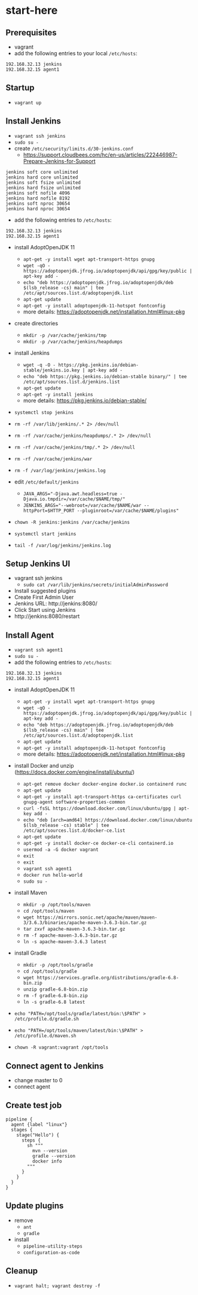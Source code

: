 # start-here

## Prerequisites

* vagrant
* add the following entries to your local `/etc/hosts`:

```
192.168.32.13 jenkins
192.168.32.15 agent1
```

## Startup

* `vagrant up`

## Install Jenkins

* `vagrant ssh jenkins`
* `sudo su -`
* create `/etc/security/limits.d/30-jenkins.conf`
  * https://support.cloudbees.com/hc/en-us/articles/222446987-Prepare-Jenkins-for-Support

```
jenkins soft core unlimited
jenkins hard core unlimited
jenkins soft fsize unlimited
jenkins hard fsize unlimited
jenkins soft nofile 4096
jenkins hard nofile 8192
jenkins soft nproc 30654
jenkins hard nproc 30654
```

*  add the following entries to `/etc/hosts`:

```
192.168.32.13 jenkins
192.168.32.15 agent1
```

* install AdoptOpenJDK 11
  * `apt-get -y install wget apt-transport-https gnupg`
  * `wget -qO - https://adoptopenjdk.jfrog.io/adoptopenjdk/api/gpg/key/public | apt-key add -`
  * `echo "deb https://adoptopenjdk.jfrog.io/adoptopenjdk/deb $(lsb_release -cs) main" | tee /etc/apt/sources.list.d/adoptopenjdk.list`
  * `apt-get update`
  * `apt-get -y install adoptopenjdk-11-hotspot fontconfig`
  * more details: https://adoptopenjdk.net/installation.html#linux-pkg

* create directories
  * `mkdir -p /var/cache/jenkins/tmp`
  * `mkdir -p /var/cache/jenkins/heapdumps`

* install Jenkins
  * `wget -q -O - https://pkg.jenkins.io/debian-stable/jenkins.io.key | apt-key add -`
  * `echo "deb https://pkg.jenkins.io/debian-stable binary/" | tee /etc/apt/sources.list.d/jenkins.list`
  * `apt-get update`
  * `apt-get -y install jenkins`
  * more details: https://pkg.jenkins.io/debian-stable/

* `systemctl stop jenkins`
* `rm -rf /var/lib/jenkins/.* 2> /dev/null`
* `rm -rf /var/cache/jenkins/heapdumps/.* 2> /dev/null`
* `rm -rf /var/cache/jenkins/tmp/.* 2> /dev/null`
* `rm -rf /var/cache/jenkins/war`
* `rm -f /var/log/jenkins/jenkins.log`
* edit `/etc/default/jenkins`
  * `JAVA_ARGS="-Djava.awt.headless=true -Djava.io.tmpdir=/var/cache/$NAME/tmp/"`
  * `JENKINS_ARGS="--webroot=/var/cache/$NAME/war --httpPort=$HTTP_PORT --pluginroot=/var/cache/$NAME/plugins"`
* `chown -R jenkins:jenkins /var/cache/jenkins`
* `systemctl start jenkins`
* `tail -f /var/log/jenkins/jenkins.log`

## Setup Jenkins UI

* vagrant ssh jenkins
  * `sudo cat /var/lib/jenkins/secrets/initialAdminPassword`
* Install suggested plugins
* Create First Admin User
* Jenkins URL: http://jenkins:8080/
* Click Start using Jenkins
* http://jenkins:8080/restart


## Install Agent

* `vagrant ssh agent1`
* `sudo su -`
*  add the following entries to `/etc/hosts`:

```
192.168.32.13 jenkins
192.168.32.15 agent1
```
* install AdoptOpenJDK 11
  * `apt-get -y install wget apt-transport-https gnupg`
  * `wget -qO - https://adoptopenjdk.jfrog.io/adoptopenjdk/api/gpg/key/public | apt-key add -`
  * `echo "deb https://adoptopenjdk.jfrog.io/adoptopenjdk/deb $(lsb_release -cs) main" | tee /etc/apt/sources.list.d/adoptopenjdk.list`
  * `apt-get update`
  * `apt-get -y install adoptopenjdk-11-hotspot fontconfig`
  * more details: https://adoptopenjdk.net/installation.html#linux-pkg

* install Docker and unzip (https://docs.docker.com/engine/install/ubuntu/)
  * `apt-get remove docker docker-engine docker.io containerd runc`
  * `apt-get update`
  * `apt-get -y install apt-transport-https ca-certificates curl gnupg-agent software-properties-common`
  * `curl -fsSL https://download.docker.com/linux/ubuntu/gpg | apt-key add -`
  * `echo "deb [arch=amd64] https://download.docker.com/linux/ubuntu $(lsb_release -cs) stable" | tee /etc/apt/sources.list.d/docker-ce.list`
  * `apt-get update`
  * `apt-get -y install docker-ce docker-ce-cli containerd.io`
  * `usermod -a -G docker vagrant`
  * `exit`
  * `exit`
  * `vagrant ssh agent1`
  * `docker run hello-world`
  * `sudo su -`
* install Maven
  * `mkdir -p /opt/tools/maven`
  * `cd /opt/tools/maven`
  * `wget https://mirrors.sonic.net/apache/maven/maven-3/3.6.3/binaries/apache-maven-3.6.3-bin.tar.gz`
  * `tar zxvf apache-maven-3.6.3-bin.tar.gz`
  * `rm -f apache-maven-3.6.3-bin.tar.gz`
  * `ln -s apache-maven-3.6.3 latest`
* install Gradle
  * `mkdir -p /opt/tools/gradle`
  * `cd /opt/tools/gradle`
  * `wget https://services.gradle.org/distributions/gradle-6.8-bin.zip`
  * `unzip gradle-6.8-bin.zip`
  * `rm -f gradle-6.8-bin.zip`
  * `ln -s gradle-6.8 latest`
* `echo "PATH=/opt/tools/gradle/latest/bin:\$PATH" > /etc/profile.d/gradle.sh`
* `echo "PATH=/opt/tools/maven/latest/bin:\$PATH" > /etc/profile.d/maven.sh`
* `chown -R vagrant:vagrant /opt/tools`

## Connect agent to Jenkins

* change master to 0
* connect agent

## Create test job

```
pipeline {
  agent {label "linux"}
  stages {
    stage("Hello") {
      steps {
        sh """
          mvn --version
          gradle --version
          docker info
        """
      }
    }
  }
}
```

## Update plugins

* remove
  * `ant`
  * `gradle`
* install
  * `pipeline-utility-steps`
  * `configuration-as-code`

## Cleanup

* `vagrant halt; vagrant destroy -f`
